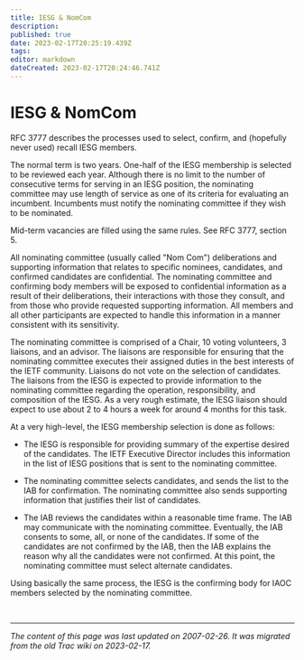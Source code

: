 ```yaml
---
title: IESG & NomCom
description: 
published: true
date: 2023-02-17T20:25:19.439Z
tags: 
editor: markdown
dateCreated: 2023-02-17T20:24:46.741Z
---
```


# IESG & NomCom
 RFC 3777 describes the processes used to select, confirm, and (hopefully never used) recall IESG members.

The normal term is two years. One-half of the IESG membership is selected to be reviewed each year. Although there is no limit to the number of consecutive terms for serving in an IESG position, the nominating committee may use length of service as one of its criteria for evaluating an incumbent. Incumbents must notify the nominating committee if they wish to be nominated.

Mid-term vacancies are filled using the same rules. See RFC 3777, section 5.

All nominating committee (usually called "Nom Com") deliberations and supporting information that relates to specific nominees, candidates, and confirmed candidates are confidential. The nominating committee and confirming body members will be exposed to confidential information as a result of their deliberations, their interactions with those they consult, and from those who provide requested supporting information. All members and all other participants are expected to handle this information in a manner consistent with its sensitivity.

The nominating committee is comprised of a Chair, 10 voting volunteers, 3 liaisons, and an advisor. The liaisons are responsible for ensuring that the nominating committee executes their assigned duties in the best interests of the IETF community. Liaisons do not vote on the selection of candidates. The liaisons from the IESG is expected to provide information to the nominating committee regarding the operation, responsibility, and composition of the IESG. As a very rough estimate, the IESG liaison should expect to use about 2 to 4 hours a week for around 4 months for this task.

At a very high-level, the IESG membership selection is done as follows:

  - The IESG is responsible for providing summary of the expertise desired of the candidates. The IETF Executive Director includes this information in the list of IESG positions that is sent to the nominating committee. 

  -  The nominating committee selects candidates, and sends the list to the IAB for confirmation. The nominating committee also sends supporting information that justifies their list of candidates. 

   - The IAB reviews the candidates within a reasonable time frame. The IAB may communicate with the nominating committee. Eventually, the IAB consents to some, all, or none of the candidates. If some of the candidates are not confirmed by the IAB, then the IAB explains the reason why all the candidates were not confirmed. At this point, the nominating committee must select alternate candidates. 

Using basically the same process, the IESG is the confirming body for IAOC members selected by the nominating committee. 

&nbsp;
&nbsp;
&nbsp;

---

*The content of this page was last updated on 2007-02-26. It was migrated from the old Trac wiki on 2023-02-17.*